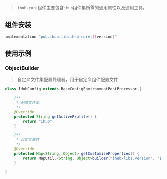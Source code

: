 > `ihub-core`组件主要包含`ihub`组件集所需的通用属性以及通用工具。

## 组件安装

```groovy
implementation "pub.ihub.lib:ihub-core:${version}"
```

## 使用示例

### ObjectBuilder

> 自定义文件集配置处理器，用于自定义组件配置文件

```java
class IHubConfig extends BaseConfigEnvironmentPostProcessor {

	/**
	 * 配置文件集
	 */
	@Override
	protected String getActiveProfile() {
		return "ihub";
	}

	/**
	 * 自定义属性
	 */
	@Override
	protected Map<String, Object> getCustomizeProperties() {
		return MapUtil.<String, Object>builder("ihub-libs.version", "1.0.0").build();
	}

}
```